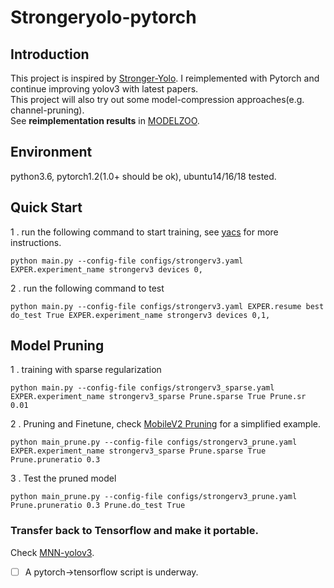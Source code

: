 # Strongeryolo-pytorch 

## Introduction
This project is inspired by [Stronger-Yolo](https://github.com/Stinky-Tofu/Stronger-yolo). I reimplemented with Pytorch and continue improving yolov3 with latest papers.  
This project will also try out some model-compression approaches(e.g. channel-pruning).  
See **reimplementation results** in [MODELZOO](models/MODELZOO.md).
## Environment
python3.6, pytorch1.2(1.0+ should be ok), ubuntu14/16/18 tested.

## Quick Start
1 . run the following command to start training, see [yacs](https://github.com/rbgirshick/yacs) for more instructions.  
```
python main.py --config-file configs/strongerv3.yaml  EXPER.experiment_name strongerv3 devices 0,
```
2 . run the following command to test
```
python main.py --config-file configs/strongerv3.yaml EXPER.resume best  do_test True EXPER.experiment_name strongerv3 devices 0,1,
```

## Model Pruning
1 . training with sparse regularization
```
python main.py --config-file configs/strongerv3_sparse.yaml  EXPER.experiment_name strongerv3_sparse Prune.sparse True Prune.sr 0.01  
```
2 . Pruning and Finetune, check [MobileV2 Pruning](https://github.com/wlguan/MobileNet-v2-pruning) for a simplified example.
```
python main_prune.py --config-file configs/strongerv3_prune.yaml  EXPER.experiment_name strongerv3_sparse Prune.sparse True Prune.pruneratio 0.3   
```
3 . Test the pruned model
```
python main_prune.py --config-file configs/strongerv3_prune.yaml Prune.pruneratio 0.3 Prune.do_test True   
```
### Transfer back to Tensorflow and make it portable.
Check [MNN-yolov3](https://github.com/wlguan/MNN-yolov3).  
- [ ] A pytorch->tensorflow script is underway.
